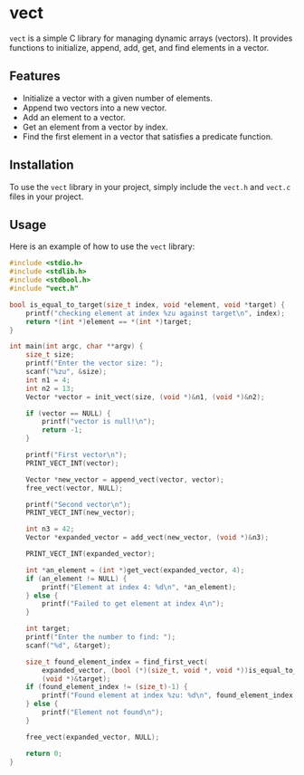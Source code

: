 # vect

`vect` is a simple C library for managing dynamic arrays (vectors). It provides functions to initialize, append, add, get, and find elements in a vector.

## Features

- Initialize a vector with a given number of elements.
- Append two vectors into a new vector.
- Add an element to a vector.
- Get an element from a vector by index.
- Find the first element in a vector that satisfies a predicate function.

## Installation

To use the `vect` library in your project, simply include the `vect.h` and `vect.c` files in your project.

## Usage

Here is an example of how to use the `vect` library:

```c
#include <stdio.h>
#include <stdlib.h>
#include <stdbool.h>
#include "vect.h"

bool is_equal_to_target(size_t index, void *element, void *target) {
    printf("checking element at index %zu against target\n", index);
    return *(int *)element == *(int *)target;
}

int main(int argc, char **argv) {
    size_t size;
    printf("Enter the vector size: ");
    scanf("%zu", &size);
    int n1 = 4;
    int n2 = 13;
    Vector *vector = init_vect(size, (void *)&n1, (void *)&n2);

    if (vector == NULL) {
        printf("vector is null!\n");
        return -1;
    }

    printf("First vector\n");
    PRINT_VECT_INT(vector);

    Vector *new_vector = append_vect(vector, vector);
    free_vect(vector, NULL);

    printf("Second vector\n");
    PRINT_VECT_INT(new_vector);

    int n3 = 42;
    Vector *expanded_vector = add_vect(new_vector, (void *)&n3);

    PRINT_VECT_INT(expanded_vector);

    int *an_element = (int *)get_vect(expanded_vector, 4);
    if (an_element != NULL) {
        printf("Element at index 4: %d\n", *an_element);
    } else {
        printf("Failed to get element at index 4\n");
    }

    int target;
    printf("Enter the number to find: ");
    scanf("%d", &target);

    size_t found_element_index = find_first_vect(
        expanded_vector, (bool (*)(size_t, void *, void *))is_equal_to_target,
        (void *)&target);
    if (found_element_index != (size_t)-1) {
        printf("Found element at index %zu: %d\n", found_element_index, *(int *)expanded_vector->data[found_element_index]);
    } else {
        printf("Element not found\n");
    }

    free_vect(expanded_vector, NULL);

    return 0;
}
